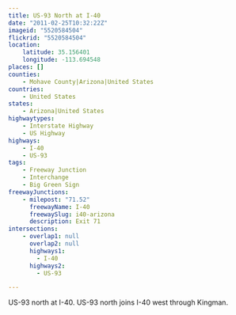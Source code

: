 ```yaml
---
title: US-93 North at I-40
date: "2011-02-25T10:32:22Z"
imageid: "5520584504"
flickrid: "5520584504"
location:
    latitude: 35.156401
    longitude: -113.694548
places: []
counties:
    - Mohave County|Arizona|United States
countries:
    - United States
states:
    - Arizona|United States
highwaytypes:
    - Interstate Highway
    - US Highway
highways:
    - I-40
    - US-93
tags:
    - Freeway Junction
    - Interchange
    - Big Green Sign
freewayJunctions:
    - milepost: "71.52"
      freewayName: I-40
      freewaySlug: i40-arizona
      description: Exit 71
intersections:
    - overlap1: null
      overlap2: null
      highways1:
        - I-40
      highways2:
        - US-93

---
```

US-93 north at I-40.  US-93 north joins I-40 west through Kingman.